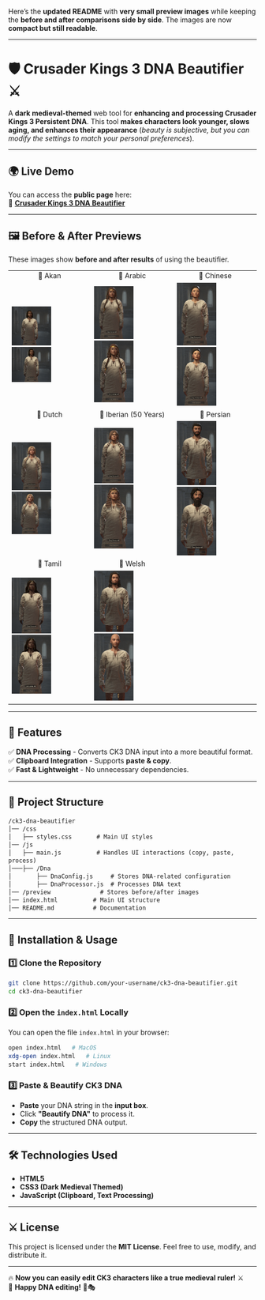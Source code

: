 Here’s the **updated README** with **very small preview images** while keeping the **before and after comparisons side by side**. The images are now **compact but still readable**.

---

# 🛡️ Crusader Kings 3 DNA Beautifier ⚔️  

A **dark medieval-themed** web tool for **enhancing and processing Crusader Kings 3 Persistent DNA**. This tool **makes characters look younger, slows aging, and enhances their appearance** (*beauty is subjective, but you can modify the settings to match your personal preferences*).

---

## **🌍 Live Demo**  
You can access the **public page** here:  
🔗 **[Crusader Kings 3 DNA Beautifier](https://guga06436.github.io/ck3-dna-beautifier/)**  

---

## **🖼️ Before & After Previews**  
These images show **before and after results** of using the beautifier.

<table>
  <tr>
    <td align="center">🏰 Akan</td>
    <td align="center">🏰 Arabic</td>
    <td align="center">🏰 Chinese</td>
  </tr>
  <tr>
    <td><img src="preview/akan_before.png" width="80"> <img src="preview/akan_after.png" width="80"></td>
    <td><img src="preview/arabic_before.png" width="80"> <img src="preview/arabic_after.png" width="80"></td>
    <td><img src="preview/chinese_before.png" width="80"> <img src="preview/chinese_after.png" width="80"></td>
  </tr>
  <tr>
    <td align="center">🏰 Dutch</td>
    <td align="center">🏰 Iberian (50 Years)</td>
    <td align="center">🏰 Persian</td>
  </tr>
  <tr>
    <td><img src="preview/dutch_before.png" width="80"> <img src="preview/dutch_after.png" width="80"></td>
    <td><img src="preview/iberian_50_years_before.png" width="80"> <img src="preview/iberian_50_years_after.png" width="80"></td>
    <td><img src="preview/persian_before.png" width="80"> <img src="preview/persian_after.png" width="80"></td>
  </tr>
  <tr>
    <td align="center">🏰 Tamil</td>
    <td align="center">🏰 Welsh</td>
  </tr>
  <tr>
    <td><img src="preview/tamil_before.png" width="80"> <img src="preview/tamil_after.png" width="80"></td>
    <td><img src="preview/welsh_before.png" width="80"> <img src="preview/welsh_after.png" width="80"></td>
  </tr>
</table>

---

## **📜 Features**
✅ **DNA Processing** - Converts CK3 DNA input into a more beautiful format.  
✅ **Clipboard Integration** - Supports **paste & copy**.  
✅ **Fast & Lightweight** - No unnecessary dependencies.  

---

## **📂 Project Structure**
```
/ck3-dna-beautifier
│── /css
│   ├── styles.css       # Main UI styles
│── /js
│   ├── main.js          # Handles UI interactions (copy, paste, process)
│───├── /Dna
│       ├── DnaConfig.js     # Stores DNA-related configuration
│       ├── DnaProcessor.js  # Processes DNA text
│── /preview              # Stores before/after images
│── index.html          # Main UI structure
│── README.md           # Documentation
```

---

## **🚀 Installation & Usage**  

### **1️⃣ Clone the Repository**  
```bash
git clone https://github.com/your-username/ck3-dna-beautifier.git
cd ck3-dna-beautifier
```

### **2️⃣ Open the `index.html` Locally**  
You can open the file `index.html` in your browser:  
```bash
open index.html   # MacOS
xdg-open index.html   # Linux
start index.html   # Windows
```

### **3️⃣ Paste & Beautify CK3 DNA**
- **Paste** your DNA string in the **input box**.
- Click **"Beautify DNA"** to process it.
- **Copy** the structured DNA output.

---

## **🛠️ Technologies Used**
- **HTML5**
- **CSS3 (Dark Medieval Themed)**
- **JavaScript (Clipboard, Text Processing)**

---

## **⚔️ License**
This project is licensed under the **MIT License**. Feel free to use, modify, and distribute it.

---

🔥 **Now you can easily edit CK3 characters like a true medieval ruler!** ⚔️  
🚀 **Happy DNA editing!** 🏰🎭  